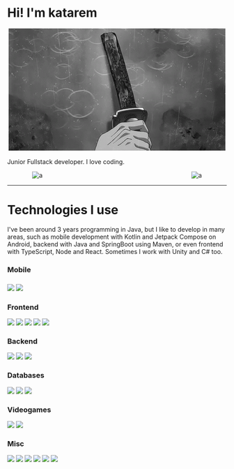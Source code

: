 <!DOCTYPE html>

<html>
<body>
    <h1>Hi! I'm katarem</h1>
    <div style="display flex; flex-direction: column; align-items: center; text-align: center;">
    <img src="./assets/katana-rain.gif">
    </div>
    <p>Junior Fullstack developer. I love coding.</p>
    <div style="display: flex; align-items: center;">
    <img src="https://github-readme-stats.vercel.app/api?username=katarem&theme=material-palenigh&bg_color=00000000&hide_border=true&hide=issues,contribs,prs&show_icons=true&count_private=true" title="" alt="a" style="display: block; margin: 0 auto; width: 50%;">
    <img src="https://github-readme-stats.vercel.app/api/top-langs?username=katarem&locale=es&hide_title=true&layout=compact&langs_count=6&theme=dracula&hide_border=false&exclude_repo=genshin-api,KatApi" title="" alt="a" style="display: block; margin: 0 auto;">
    </div>
    <hr>
    <h1>Technologies I use</h1>
    <p>I've been around 3 years programming in Java, but I like to develop in many areas, such as mobile development with Kotlin and Jetpack Compose on Android, backend with Java and SpringBoot using Maven, or even frontend with TypeScript, Node and React. Sometimes I work with Unity and C# too.</p>
    <h3>Mobile<h3>
    <img src="https://skillicons.dev/icons?i=kotlin">
    <img src="https://skillicons.dev/icons?i=androidstudio">
    <h3>Frontend</h3>   
    <img src="https://skillicons.dev/icons?i=js">
    <img src="https://skillicons.dev/icons?i=ts">
    <img src="https://skillicons.dev/icons?i=css">
    <img src="https://skillicons.dev/icons?i=html">
    <img src="https://skillicons.dev/icons?i=react">
    <h3>Backend</h3>
    <img src="https://skillicons.dev/icons?i=java">
    <img src="https://skillicons.dev/icons?i=maven">
    <img src="https://skillicons.dev/icons?i=spring">
    <h3>Databases</h3>
    <img src="https://skillicons.dev/icons?i=mysql">
    <img src="https://skillicons.dev/icons?i=sqlite">
    <img src="https://skillicons.dev/icons?i=mongo">
    <h3>Videogames</h3>
    <img src="https://skillicons.dev/icons?i=unity">
    <img src="https://skillicons.dev/icons?i=cs">
    <h3>Misc</h3>
    <img src="https://skillicons.dev/icons?i=git">
    <img src="https://skillicons.dev/icons?i=vscode">
    <img src="https://skillicons.dev/icons?i=visualstudio">
    <img src="https://skillicons.dev/icons?i=idea">
    <img src="https://skillicons.dev/icons?i=linux">
    <img src="https://skillicons.dev/icons?i=windows">
</body>
</html>
